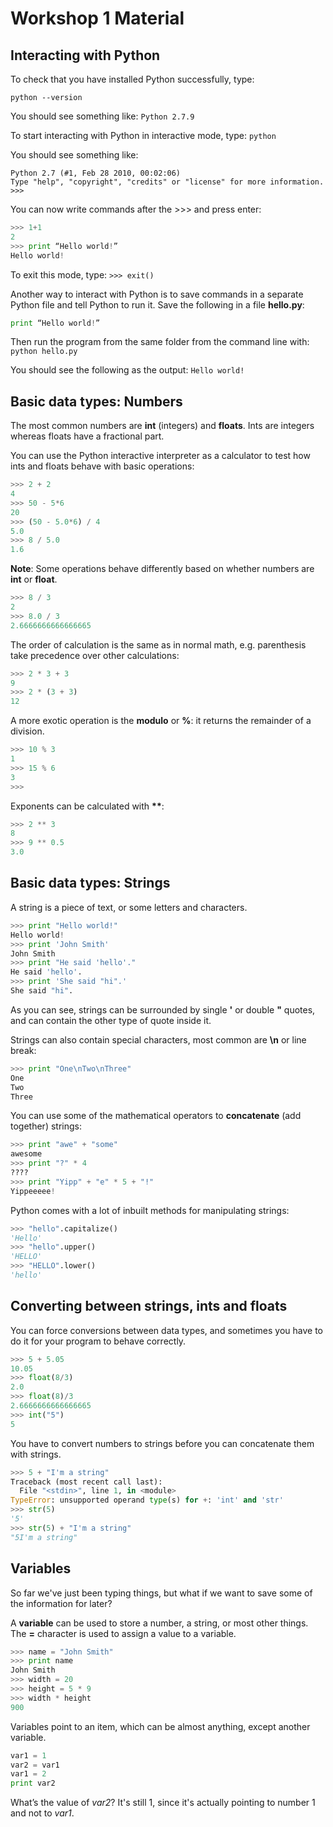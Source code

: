 # Workshop 1 Material


## Interacting with Python

To check that you have installed Python successfully, type: 

`python --version`

You should see something like:
`Python 2.7.9`

To start interacting with Python in interactive mode, type: 
`python`

You should see something like: 
```
Python 2.7 (#1, Feb 28 2010, 00:02:06)
Type "help", "copyright", "credits" or "license" for more information.
>>>
```

You can now write commands after the >>> and press enter: 
```python
>>> 1+1
2
>>> print “Hello world!”
Hello world!
```

To exit this mode, type: 
`>>> exit()`

Another way to interact with Python is to save commands in a separate Python file and tell Python to run it. 
Save the following in a file **hello.py**:
```python
print “Hello world!”
```

Then run the program from the same folder from the command line with: 
`python hello.py`

You should see the following as the output:
`Hello world!`

## Basic data types: Numbers

The most common numbers are **int** (integers) and **floats**. Ints are integers whereas floats have a fractional part.

You can use the Python interactive interpreter as a calculator to test how ints and floats behave with basic operations:

```python
>>> 2 + 2
4
>>> 50 - 5*6
20
>>> (50 - 5.0*6) / 4
5.0
>>> 8 / 5.0
1.6
```

**Note**: Some operations behave differently based on whether numbers are **int** or **float**.

```python
>>> 8 / 3
2
>>> 8.0 / 3
2.6666666666666665
```

The order of calculation is the same as in normal math, e.g. parenthesis take precedence over other calculations: 
```python
>>> 2 * 3 + 3
9
>>> 2 * (3 + 3)
12
```

A more exotic operation is the **modulo** or **%**: it returns the remainder of a division.

```python
>>> 10 % 3
1
>>> 15 % 6
3
>>>
```

Exponents can be calculated with __**__:
```python
>>> 2 ** 3
8
>>> 9 ** 0.5
3.0
```

## Basic data types: Strings

A string is a piece of text, or some letters and characters. 
```python
>>> print "Hello world!"
Hello world!
>>> print 'John Smith'
John Smith
>>> print "He said 'hello'."
He said 'hello'.
>>> print 'She said "hi".'
She said "hi".
```

As you can see, strings can be surrounded by single **'** or double **"** quotes, and can contain the other type of quote inside it. 

Strings can also contain special characters, most common are **\n** or line break: 
```python
>>> print "One\nTwo\nThree"
One
Two
Three
```

You can use some of the mathematical operators to **concatenate** (add together) strings:
```python
>>> print "awe" + "some"
awesome
>>> print "?" * 4
????
>>> print "Yipp" + "e" * 5 + "!"
Yippeeeee!
```

Python comes with a lot of inbuilt methods for manipulating strings:

```python
>>> "hello".capitalize()
'Hello'
>>> "hello".upper()
'HELLO'
>>> "HELLO".lower()
'hello'
```

## Converting between strings, ints and floats

You can force conversions between data types, and sometimes you have to do it for your program to behave correctly. 

```python
>>> 5 + 5.05
10.05
>>> float(8/3)
2.0
>>> float(8)/3
2.6666666666666665
>>> int("5")
5
```

You have to convert numbers to strings before you can concatenate them with strings. 
```python
>>> 5 + "I'm a string"
Traceback (most recent call last):
  File "<stdin>", line 1, in <module>
TypeError: unsupported operand type(s) for +: 'int' and 'str'
>>> str(5)
'5'
>>> str(5) + "I'm a string"
"5I'm a string"
```

## Variables

So far we've just been typing things, but what if we want to save some of the information for later?

A **variable** can be used to store a number, a string, or most other things. The **=** character is used to assign a value to a variable.

```python
>>> name = "John Smith"
>>> print name
John Smith
>>> width = 20
>>> height = 5 * 9
>>> width * height
900
```
Variables point to an item, which can be almost anything, except another variable.

```python
var1 = 1
var2 = var1
var1 = 2
print var2
```

What’s the value of *var2*? It's still 1,  since it's actually pointing to number 1 and not to *var1*.


